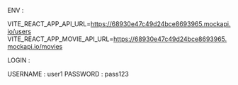 ENV :

VITE_REACT_APP_API_URL=https://68930e47c49d24bce8693965.mockapi.io/users
VITE_REACT_APP_MOVIE_API_URL=https://68930e47c49d24bce8693965.mockapi.io/movies

LOGIN :

USERNAME : user1
PASSWORD : pass123
